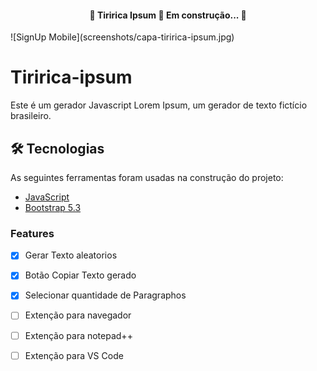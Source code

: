 
<h4 align="center"> 
	🚧  Tiririca Ipsum 🚀 Em construção...  🚧
</h4>
![SignUp Mobile](screenshots/capa-tiririca-ipsum.jpg)

# Tiririca-ipsum
Este é um gerador Javascript Lorem Ipsum, um gerador de texto fictício brasileiro.

## 🛠 Tecnologias

As seguintes ferramentas foram usadas na construção do projeto:

- [JavaScript](https://www.javascript.com/)
- [Bootstrap 5.3](https://getbootstrap.com/)

### Features

- [x] Gerar Texto aleatorios
- [x] Botão Copiar Texto gerado
- [x] Selecionar quantidade de Paragraphos
- [ ] Extenção para navegador
- [ ] Extenção para notepad++
- [ ] Extenção para VS Code



